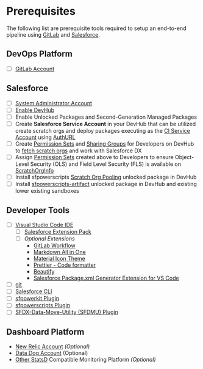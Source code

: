 # Prerequisites

The following list are prerequisite tools required to setup an end-to-end pipeline using [GitLab](https://about.gitlab.com/free-trial/) and [Salesforce](https://www.salesforce.com/).‌

## DevOps Platform

* [ ] [​GitLab Account​](https://about.gitlab.com/free-trial/)

## Salesforce

* [ ] ​[System Administrator Account](https://help.salesforce.com/s/articleView?id=How-to-change-Administrators-1327365222554&language=en_US&r=https%3A%2F%2Fwww.google.com%2F&type=1)​
* [ ] ​[Enable DevHub](https://help.salesforce.com/s/articleView?id=sf.sfdx_setup_enable_devhub.htm&type=5)
* [ ] Enable ​Unlocked Packages and Second-Generation Managed Packages
* [ ] Create **Salesforce Service Account** in your DevHub that can be utilized create scratch orgs and deploy packages executing as the [CI Service Account](https://sfpowerscripts.dxatscale.io/getting-started/prerequisites#create-a-ci-service-user-in-production) using [AuthURL](https://developer.salesforce.com/docs/atlas.en-us.sfdx_cli_reference.meta/sfdx_cli_reference/cli_reference_auth_sfdxurl.htm)​
* [ ] Create [Permission Sets](https://developer.salesforce.com/docs/atlas.en-us.securityImplGuide.meta/securityImplGuide/perm_sets_overview.htm#:~:text=A%20permission%20set%20is%20a,access%20without%20changing%20their%20profiles.&text=Users%20can%20have%20only%20one,can%20have%20multiple%20permission%20sets.) and [Sharing Groups](https://sfpowerscripts.dxatscale.io/getting-started/prerequisites#grant-developers-access-to-scratch-org-pools) for Developers on DevHub to [fetch scratch orgs](https://github.com/Accenture/sfpowerkit/wiki/Getting-started-with-ScratchOrg-Pooling#4-fetch-scratch-org-from-a-pool) and work with Salesforce DX
* [ ] Assign [Permission Sets](https://developer.salesforce.com/docs/atlas.en-us.securityImplGuide.meta/securityImplGuide/perm_sets_overview.htm#:~:text=A%20permission%20set%20is%20a,access%20without%20changing%20their%20profiles.&text=Users%20can%20have%20only%20one,can%20have%20multiple%20permission%20sets.) created above to Developers to ensure Object-Level Security \(OLS\) and Field Level Security \(FLS\) is available on [ScratchOrgInfo](https://developer.salesforce.com/docs/atlas.en-us.api.meta/api/sforce_api_objects_scratchorginfo.htm)​
* [ ] Install sfpowerscripts [Scratch Org Pooling](https://github.com/Accenture/sfpowerscripts/tree/develop/prerequisites/scratchorgpool) unlocked package in DevHub
* [ ] Install [sfpowerscripts-artifact](https://github.com/Accenture/sfpowerscripts/tree/develop/prerequisites/sfpowerscripts-artifact) unlocked package in DevHub and existing lower existing sandboxes

## Developer Tools

* [ ] ​[Visual Studio Code IDE](https://code.visualstudio.com/download)​
  * [ ] ​[Salesforce Extension Pack](https://marketplace.visualstudio.com/items?itemName=salesforce.salesforcedx-vscode)​
  * [ ] _Optional Extensions_​
    * [GitLab Workflow](https://marketplace.visualstudio.com/items?itemName=GitLab.gitlab-workflow)
    * ​[Markdown All in One](https://marketplace.visualstudio.com/items?itemName=yzhang.markdown-all-in-one)​
    * ​[Material Icon Theme](https://marketplace.visualstudio.com/items?itemName=PKief.material-icon-theme)​
    * ​[Prettier - Code formatter](https://marketplace.visualstudio.com/items?itemName=esbenp.prettier-vscode)​
    * ​[Beautify](https://marketplace.visualstudio.com/items?itemName=HookyQR.beautify)
    * [Salesforce Package.xml Generator Extension for VS Code](https://marketplace.visualstudio.com/items?itemName=VignaeshRamA.sfdx-package-xml-generator)​
* [ ] ​[git](https://git-scm.com/)​
* [ ] ​[Salesforce CLI](https://www.npmjs.com/package/sfdx-cli)​
* [ ] ​[sfpowerkit Plugin](https://github.com/dxatscale/sfpowerkit)​
* [ ] ​[sfpowerscripts Plugin](https://github.com/Accenture/sfpowerscripts)​
* [ ] ​[SFDX-Data-Move-Utility \(SFDMU\) Plugin](https://github.com/forcedotcom/SFDX-Data-Move-Utility)​

## Dashboard Platform

* ​[New Relic Account](https://newrelic.com/signup) _\(Optional\)_
* [Data Dog Account](https://www.datadoghq.com/) \(Optional\)
* [Other StatsD](https://github.com/statsd/statsd) Compatible Monitoring Platform _\(Optional\)_





